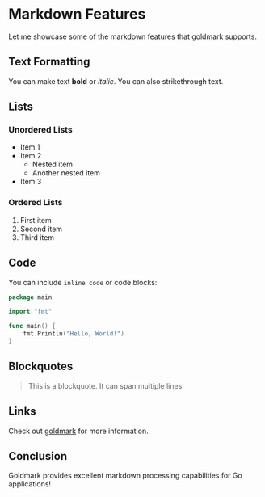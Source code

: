 # Markdown Features

Let me showcase some of the markdown features that goldmark supports.

## Text Formatting

You can make text **bold** or *italic*. You can also ~~strikethrough~~ text.

## Lists

### Unordered Lists
- Item 1
- Item 2
  - Nested item
  - Another nested item
- Item 3

### Ordered Lists
1. First item
2. Second item
3. Third item

## Code

You can include `inline code` or code blocks:

```go
package main

import "fmt"

func main() {
    fmt.Println("Hello, World!")
}
```

## Blockquotes

> This is a blockquote.
> It can span multiple lines.

## Links

Check out [goldmark](https://github.com/yuin/goldmark) for more information.

## Conclusion

Goldmark provides excellent markdown processing capabilities for Go applications!